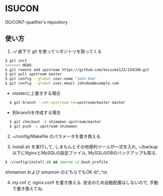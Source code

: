 # ISUCON
ISUCON7-qualifier's repository

## 使い方
1. ~/ 直下で git を使ってリポジトリを取ってくる
```bash
$ git init
<<<<<<< HEAD
$ git remote add upstream https://github.com/keisuke123/ISUCON.git
$ git pull upstream master
$ git config --global user.name "John Doe"
$ git config --global user.email johndoe@example.com
```
  - masterに上書きする場合
```bash
  $ git branch --set-upstream-to=upstream/master master
```
  - 別branchを作成する場合
```bash
  $ git checkout -b shimamon upstream/master
  $ git push -u upstream shimamon
```

2. ~/config/Makefile のパラメータを書き換える.

3. install.sh を実行して, しまもんとその他便利ツールが一式を入れ,
~/backup 以下にNginxとMySQLの設定ファイル, MySQLのDBのバックアップも取る.
```bash
$ ~/config/install.sh && source ~/.bash_profile
```
shimamon および simamon のどちらでもOK d(^_^o).

4. my.cnf と nginx.conf を書き換える.
安全のため自動配置はしないので, 手動で書き換えてね.

